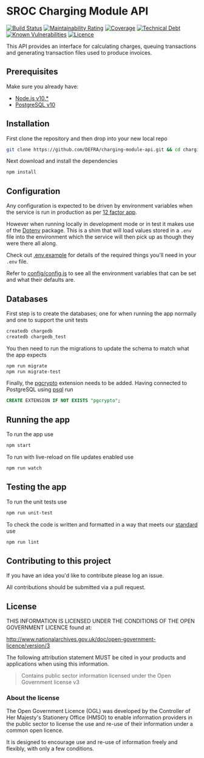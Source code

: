 # SROC Charging Module API

[![Build Status](https://travis-ci.com/DEFRA/charging-module-api.svg?branch=master)](https://travis-ci.com/DEFRA/charging-module-api)
[![Maintainability Rating](https://sonarcloud.io/api/project_badges/measure?project=DEFRA_charging-module-api&metric=sqale_rating)](https://sonarcloud.io/dashboard?id=DEFRA_charging-module-api)
[![Coverage](https://sonarcloud.io/api/project_badges/measure?project=DEFRA_charging-module-api&metric=coverage)](https://sonarcloud.io/dashboard?id=DEFRA_charging-module-api)
[![Technical Debt](https://sonarcloud.io/api/project_badges/measure?project=DEFRA_charging-module-api&metric=sqale_index)](https://sonarcloud.io/dashboard?id=DEFRA_charging-module-api)
[![Known Vulnerabilities](https://snyk.io/test/github/DEFRA/charging-module-api/badge.svg)](https://snyk.io/test/github/DEFRA/charging-module-api)
[![Licence](https://img.shields.io/badge/Licence-OGLv3-blue.svg)](http://www.nationalarchives.gov.uk/doc/open-government-licence/version/3)

This API provides an interface for calculating charges, queuing transactions and generating transaction files used to produce invoices.

## Prerequisites

Make sure you already have:

- [Node.js v10.*](https://nodejs.org/en/)
- [PostgreSQL v10](https://www.postgresql.org/)

## Installation

First clone the repository and then drop into your new local repo

```bash
git clone https://github.com/DEFRA/charging-module-api.git && cd charging-module-api
```

Next download and install the dependencies

```bash
npm install
```

## Configuration

Any configuration is expected to be driven by environment variables when the service is run in production as per [12 factor app](https://12factor.net/config).

However when running locally in development mode or in test it makes use of the [Dotenv](https://github.com/motdotla/dotenv) package. This is a shim that will load values stored in a `.env` file into the environment which the service will then pick up as though they were there all along.

Check out [.env.example](/.env.example) for details of the required things you'll need in your `.env` file.

Refer to [config/config.js](config/config.js) to see all the environment variables that can be set and what their defaults are.

## Databases

First step is to create the databases; one for when running the app normally and one to support the unit tests

```bash
createdb chargedb
createdb chargedb_test
```

You then need to run the migrations to update the schema to match what the app expects

```bash
npm run migrate
npm run migrate-test
```

Finally, the [pgcrypto](https://www.postgresql.org/docs/10/pgcrypto.html) extension needs to be added. Having connected to PostgreSQL using [psql](https://www.postgresql.org/docs/10/app-psql.html) run

```sql
CREATE EXTENSION IF NOT EXISTS "pgcrypto";
```

## Running the app

To run the app use

```bash
npm start
```

To run with live-reload on file updates enabled use

```bash
npm run watch
```

## Testing the app

To run the unit tests use

```bash
npm run unit-test
```

To check the code is written and formatted in a way that meets our [standard](https://github.com/DEFRA/software-development-standards/blob/master/standards/javascript_standards.md) use

```bash
npm run lint
```

## Contributing to this project

If you have an idea you'd like to contribute please log an issue.

All contributions should be submitted via a pull request.

## License

THIS INFORMATION IS LICENSED UNDER THE CONDITIONS OF THE OPEN GOVERNMENT LICENCE found at:

<http://www.nationalarchives.gov.uk/doc/open-government-licence/version/3>

The following attribution statement MUST be cited in your products and applications when using this information.

>Contains public sector information licensed under the Open Government license v3

### About the license

The Open Government Licence (OGL) was developed by the Controller of Her Majesty's Stationery Office (HMSO) to enable information providers in the public sector to license the use and re-use of their information under a common open licence.

It is designed to encourage use and re-use of information freely and flexibly, with only a few conditions.
